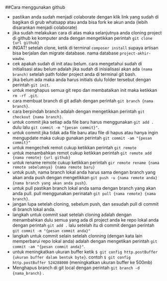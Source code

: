 ##Cara menggunakan github
- pastikan anda sudah menjadi colaborate dengan klik link yang sudah di bagikan di grub whatsapp atau anda bisa fork ke akun anda (lebih disarankan menjadi colaborate)
- jika sudah melakukan cara di atas maka selanjutnya anda cloning project di github ke komputer anda dengan mengetikkan perintah `git clone {url github}`
- INGAT! setelah clone, ketik di terminal `composer install` supaya artisan bisa berjalan dan migrate database. nama database `project-akhir-wawbw`. 
- cek apakah sudah di init atau belum. cara mengetahui sudah di initialisasi atau belum adalah jika sudah di inisialisasi akan ada `(nama branch)` setelah path folder project anda di terminal git bash.
- jika belum ada maka anda harus initials dulu folder tersebut dengan perintah `git init`.
- untuk menghapus semua git repo dan membatalkan init maka ketikkan `rm -rf .git`.
- cara membuat branch di git adlah dengan perintah `git branch {nama branch}`. 
- cara berpindah branch adalah dengan mengetikkan perintah `git checkout {nama branch}`.
- untuk commit jika setiap ada file baru harus menggunakan `git add .` dulu lalu `git commit -m "{pesan commit}"`.
- untuk commit jika tidak ada file baru atau file di hapus atau hanya ingin mengupdate maka cukup gunakan perintah `git commit -am "{pesan commit}"`
- untuk mengechek remot cukup ketikkan perintah `git remote`
- untuk menambahkan remot cukup ketikkan perintah `git remote add {nama remote} {url github}` 
- untuk rename remote cukup ketikkan perintah `gir remote rename {nama remote sebelumnya} {nama remote baru}` 
- untuk push, nama branch lokal anda harus sama dengan branch yang akan anda push dengan mengetikkan `git push -u {nama remote anda} {nama branch yang akan anda push}`.
- untuk pull pastikan branch lokal anda sama dengan branch yang akan anda pull. pull menggunakan perinatah `git pull {nama remote} {nama branch}`.
- jangan lupa setelah cloning, sebelum push, dan sesudah pull di commit di branch lokal anda.
- langkah untuk commit saat setelah cloning adalah dengan menambahkan dulu semua yang ada di project anda ke repo lokal anda dengan perintah `git add .` lalu setelah itu di commit dengan perintah `git commit -m "{pesan commit anda}"` 
- langkah untuk commit selain setelah clonning (dengan kata lain memperbarui repo lokal anda) adalah dengan mengetikan perintah `git commit -am "{pesan commit anda}"`.
- untuk meningkatkan ukuran buffer ketik `$ git config http.postBuffer {ukuran buffer dalam bentuk byte}`. contoh `$ git config http.postBuffer 524288000` (meningkatkan ukuran buffer ke 500mb)
- Menghapus branch di git local dengan perintah `git branch -d {nama_branch}`
.
